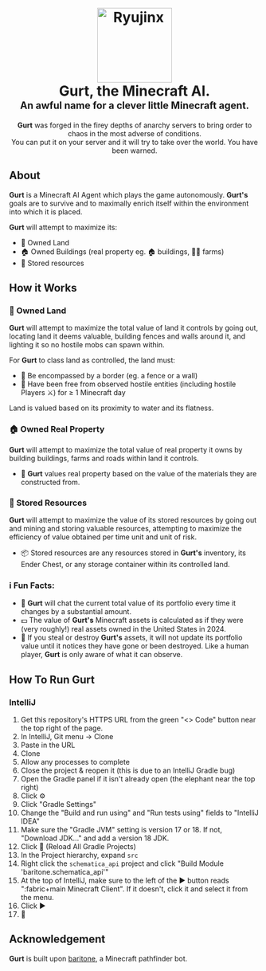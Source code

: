 <h1 align="center">
  <br>
  <img src="https://www.dropbox.com/scl/fi/ra2qpnmnit95bul602g22/gurt-logo.png?rlkey=4h7sf2ew5xuts4jwsff41elpj&raw=1" alt="Ryujinx" width="150">
  <br>
  <b>Gurt, the Minecraft AI.</b>
  <br>
  <sub><sup><b>An awful name for a clever little Minecraft agent.</b></sup></sub>
</h1>

<p align="center">
  <b>Gurt</b> was forged in the firey depths of anarchy servers to bring order to chaos in the most adverse of conditions.
  <br>
  You can put it on your server and it will try to take over the world. You have been warned.
</p>

## About
**Gurt** is a Minecraft AI Agent which plays the game autonomously. **Gurt's** goals are to survive and to maximally enrich itself within the environment into which it is placed.

**Gurt** will attempt to maximize its:
- 🌵 Owned Land
- 🏠 Owned Buildings (real property eg. 🏠 buildings, 🧑‍🌾 farms)
- 💎 Stored resources

## How it Works

### 🌵 Owned Land
**Gurt** will attempt to maximize the total value of land it controls by going out, locating land it deems valuable, building fences and walls around it, and lighting it so no hostile mobs can spawn within.

For **Gurt** to class land as controlled, the land must:
- 🧱 Be encompassed by a border (eg. a fence or a wall)
- 👿 Have been free from observed hostile entities (including hostile Players ⚔️) for ≥ 1 Minecraft day

Land is valued based on its proximity to water and its flatness.

### 🏠 Owned Real Property
**Gurt** will attempt to maximize the total value of real property it owns by building buildings, farms and roads within land it controls.

- 🧱 **Gurt** values real property based on the value of the materials they are constructed from.

### 💎 Stored Resources
**Gurt** will attempt to maximize the value of its stored resources by going out and mining and storing valuable resources, attempting to maximize the efficiency of value obtained per time unit and unit of risk.
- 📦 Stored resources are any resources stored in **Gurt's** inventory, its Ender Chest, or any storage container within its controlled land.

### ℹ️ Fun Facts:
- 💬 **Gurt** will chat the current total value of its portfolio every time it changes by a substantial amount.
- 💵 The value of **Gurt's** Minecraft assets is calculated as if they were (very roughly!) real assets owned in the United States in 2024.
- 🫳 If you steal or destroy **Gurt's** assets, it will not update its portfolio value until it notices they have gone or been destroyed. Like a human player, **Gurt** is only aware of what it can observe.

## How To Run Gurt
### IntelliJ
1. Get this repository's HTTPS URL from the green "<> Code" button near the top right of the page.
2. In IntelliJ, Git menu -> Clone
3. Paste in the URL
4. Clone
5. Allow any processes to complete
6. Close the project & reopen it (this is due to an IntelliJ Gradle bug)
7. Open the Gradle panel if it isn't already open (the elephant near the top right)
8. Click ⚙️
9. Click "Gradle Settings" 
10. Change the "Build and run using" and "Run tests using" fields to "IntelliJ IDEA"
11. Make sure the "Gradle JVM" setting is version 17 or 18. If not, "Download JDK..." and add a version 18 JDK.
12. Click 🔁 (Reload All Gradle Projects)
13. In the Project hierarchy, expand `src`
14. Right click the `schematica_api` project and click "Build Module 'baritone.schematica_api'"
15. At the top of IntelliJ, make sure to the left of the ▶️ button reads ":fabric+main Minecraft Client". If it doesn't, click it and select it from the menu.
16. Click ▶️
17. 🤖

## Acknowledgement
**Gurt** is built upon [baritone](https://github.com/cabaletta/baritone), a Minecraft pathfinder bot.
